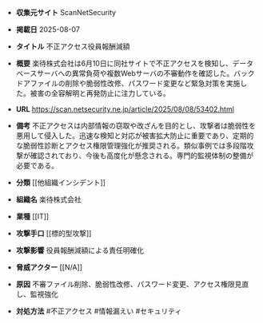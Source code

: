 - **収集元サイト**
ScanNetSecurity

- **掲載日**
2025-08-07

- **タイトル**
不正アクセス役員報酬減額

- **概要**
楽待株式会社は6月10日に同社サイトで不正アクセスを検知し、データベースサーバへの異常負荷や複数Webサーバの不審動作を確認した。バックドアファイルの削除や脆弱性改修、パスワード変更など緊急対策を実施した。被害の全容解明と再発防止に注力している。

- **URL**
https://scan.netsecurity.ne.jp/article/2025/08/08/53402.html

- **備考**
不正アクセスは内部情報の窃取や改ざんを目的とし、攻撃者は脆弱性を悪用して侵入した。迅速な検知と対応が被害拡大防止に重要であり、定期的な脆弱性診断とアクセス権限管理強化が推奨される。類似事例では多段階攻撃が確認されており、今後も高度化が懸念される。専門的監視体制の整備が必要である。

- **分類**
[[他組織インシデント]]

- **組織名**
楽待株式会社

- **業種**
[[IT]]

- **攻撃手口**
[[標的型攻撃]]

- **攻撃影響**
役員報酬減額による責任明確化

- **脅威アクター**
[[N/A]]

- **原因**
不審ファイル削除、脆弱性改修、パスワード変更、アクセス権限見直し、監視強化

- **対処方法**
#不正アクセス #情報漏えい #セキュリティ
